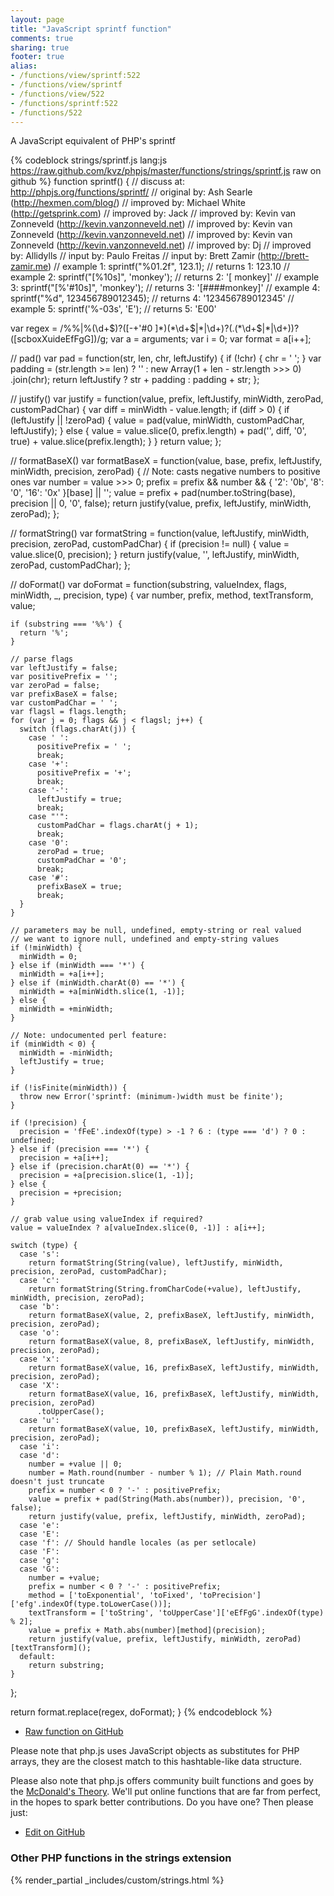 ```yaml
---
layout: page
title: "JavaScript sprintf function"
comments: true
sharing: true
footer: true
alias:
- /functions/view/sprintf:522
- /functions/view/sprintf
- /functions/view/522
- /functions/sprintf:522
- /functions/522
---
```

<!-- Generated by Rakefile:build -->
A JavaScript equivalent of PHP's sprintf

{% codeblock strings/sprintf.js lang:js https://raw.github.com/kvz/phpjs/master/functions/strings/sprintf.js raw on github %}
function sprintf() {
  //  discuss at: http://phpjs.org/functions/sprintf/
  // original by: Ash Searle (http://hexmen.com/blog/)
  // improved by: Michael White (http://getsprink.com)
  // improved by: Jack
  // improved by: Kevin van Zonneveld (http://kevin.vanzonneveld.net)
  // improved by: Kevin van Zonneveld (http://kevin.vanzonneveld.net)
  // improved by: Kevin van Zonneveld (http://kevin.vanzonneveld.net)
  // improved by: Dj
  // improved by: Allidylls
  //    input by: Paulo Freitas
  //    input by: Brett Zamir (http://brett-zamir.me)
  //   example 1: sprintf("%01.2f", 123.1);
  //   returns 1: 123.10
  //   example 2: sprintf("[%10s]", 'monkey');
  //   returns 2: '[    monkey]'
  //   example 3: sprintf("[%'#10s]", 'monkey');
  //   returns 3: '[####monkey]'
  //   example 4: sprintf("%d", 123456789012345);
  //   returns 4: '123456789012345'
  //   example 5: sprintf('%-03s', 'E');
  //   returns 5: 'E00'

  var regex = /%%|%(\d+\$)?([-+\'#0 ]*)(\*\d+\$|\*|\d+)?(\.(\*\d+\$|\*|\d+))?([scboxXuideEfFgG])/g;
  var a = arguments;
  var i = 0;
  var format = a[i++];

  // pad()
  var pad = function(str, len, chr, leftJustify) {
    if (!chr) {
      chr = ' ';
    }
    var padding = (str.length >= len) ? '' : new Array(1 + len - str.length >>> 0)
      .join(chr);
    return leftJustify ? str + padding : padding + str;
  };

  // justify()
  var justify = function(value, prefix, leftJustify, minWidth, zeroPad, customPadChar) {
    var diff = minWidth - value.length;
    if (diff > 0) {
      if (leftJustify || !zeroPad) {
        value = pad(value, minWidth, customPadChar, leftJustify);
      } else {
        value = value.slice(0, prefix.length) + pad('', diff, '0', true) + value.slice(prefix.length);
      }
    }
    return value;
  };

  // formatBaseX()
  var formatBaseX = function(value, base, prefix, leftJustify, minWidth, precision, zeroPad) {
    // Note: casts negative numbers to positive ones
    var number = value >>> 0;
    prefix = prefix && number && {
      '2': '0b',
      '8': '0',
      '16': '0x'
    }[base] || '';
    value = prefix + pad(number.toString(base), precision || 0, '0', false);
    return justify(value, prefix, leftJustify, minWidth, zeroPad);
  };

  // formatString()
  var formatString = function(value, leftJustify, minWidth, precision, zeroPad, customPadChar) {
    if (precision != null) {
      value = value.slice(0, precision);
    }
    return justify(value, '', leftJustify, minWidth, zeroPad, customPadChar);
  };

  // doFormat()
  var doFormat = function(substring, valueIndex, flags, minWidth, _, precision, type) {
    var number, prefix, method, textTransform, value;

    if (substring === '%%') {
      return '%';
    }

    // parse flags
    var leftJustify = false;
    var positivePrefix = '';
    var zeroPad = false;
    var prefixBaseX = false;
    var customPadChar = ' ';
    var flagsl = flags.length;
    for (var j = 0; flags && j < flagsl; j++) {
      switch (flags.charAt(j)) {
        case ' ':
          positivePrefix = ' ';
          break;
        case '+':
          positivePrefix = '+';
          break;
        case '-':
          leftJustify = true;
          break;
        case "'":
          customPadChar = flags.charAt(j + 1);
          break;
        case '0':
          zeroPad = true;
          customPadChar = '0';
          break;
        case '#':
          prefixBaseX = true;
          break;
      }
    }

    // parameters may be null, undefined, empty-string or real valued
    // we want to ignore null, undefined and empty-string values
    if (!minWidth) {
      minWidth = 0;
    } else if (minWidth === '*') {
      minWidth = +a[i++];
    } else if (minWidth.charAt(0) == '*') {
      minWidth = +a[minWidth.slice(1, -1)];
    } else {
      minWidth = +minWidth;
    }

    // Note: undocumented perl feature:
    if (minWidth < 0) {
      minWidth = -minWidth;
      leftJustify = true;
    }

    if (!isFinite(minWidth)) {
      throw new Error('sprintf: (minimum-)width must be finite');
    }

    if (!precision) {
      precision = 'fFeE'.indexOf(type) > -1 ? 6 : (type === 'd') ? 0 : undefined;
    } else if (precision === '*') {
      precision = +a[i++];
    } else if (precision.charAt(0) == '*') {
      precision = +a[precision.slice(1, -1)];
    } else {
      precision = +precision;
    }

    // grab value using valueIndex if required?
    value = valueIndex ? a[valueIndex.slice(0, -1)] : a[i++];

    switch (type) {
      case 's':
        return formatString(String(value), leftJustify, minWidth, precision, zeroPad, customPadChar);
      case 'c':
        return formatString(String.fromCharCode(+value), leftJustify, minWidth, precision, zeroPad);
      case 'b':
        return formatBaseX(value, 2, prefixBaseX, leftJustify, minWidth, precision, zeroPad);
      case 'o':
        return formatBaseX(value, 8, prefixBaseX, leftJustify, minWidth, precision, zeroPad);
      case 'x':
        return formatBaseX(value, 16, prefixBaseX, leftJustify, minWidth, precision, zeroPad);
      case 'X':
        return formatBaseX(value, 16, prefixBaseX, leftJustify, minWidth, precision, zeroPad)
          .toUpperCase();
      case 'u':
        return formatBaseX(value, 10, prefixBaseX, leftJustify, minWidth, precision, zeroPad);
      case 'i':
      case 'd':
        number = +value || 0;
        number = Math.round(number - number % 1); // Plain Math.round doesn't just truncate
        prefix = number < 0 ? '-' : positivePrefix;
        value = prefix + pad(String(Math.abs(number)), precision, '0', false);
        return justify(value, prefix, leftJustify, minWidth, zeroPad);
      case 'e':
      case 'E':
      case 'f': // Should handle locales (as per setlocale)
      case 'F':
      case 'g':
      case 'G':
        number = +value;
        prefix = number < 0 ? '-' : positivePrefix;
        method = ['toExponential', 'toFixed', 'toPrecision']['efg'.indexOf(type.toLowerCase())];
        textTransform = ['toString', 'toUpperCase']['eEfFgG'.indexOf(type) % 2];
        value = prefix + Math.abs(number)[method](precision);
        return justify(value, prefix, leftJustify, minWidth, zeroPad)[textTransform]();
      default:
        return substring;
    }
  };

  return format.replace(regex, doFormat);
}
{% endcodeblock %}

 - [Raw function on GitHub](https://github.com/kvz/phpjs/blob/master/functions/strings/sprintf.js)

Please note that php.js uses JavaScript objects as substitutes for PHP arrays, they are 
the closest match to this hashtable-like data structure. 

Please also note that php.js offers community built functions and goes by the 
[McDonald's Theory](https://medium.com/what-i-learned-building/9216e1c9da7d). We'll put online 
functions that are far from perfect, in the hopes to spark better contributions. 
Do you have one? Then please just: 

 - [Edit on GitHub](https://github.com/kvz/phpjs/edit/master/functions/strings/sprintf.js)


### Other PHP functions in the strings extension
{% render_partial _includes/custom/strings.html %}
